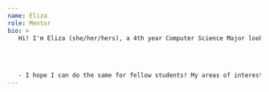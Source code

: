 ```yaml
---
name: Eliza
role: Mentor
bio: >
   Hi! I'm Eliza (she/her/hers), a 4th year Computer Science Major looking forward to graduating this Spring! I originally entered UCSB as a CCS Art Major, but was drawn to the logical and detailed nature of CS during my freshman year. While working to transfer into CS, I often felt like an outsider due to my limited experience in the field. However, when I sought help from peers, their enthusiasm and patience improved my confidence when programming. I understand what it's like to feel intimidated by unfamiliar concepts - but 
   
   
   
   
   - I hope I can do the same for fellow students! My areas of interest in CS include autonomous vehicles, human-computer interaction, and UI/UX design. During my previous internship, I rode in one of Waymo's cars, designed the UI for an online educational service, and helped create a marketing plan to promote the service. I still enjoy art-related hobbies such as illustration, photography, I'd love to talk about any of these topics if you have questions or just want to chat!
---
```

